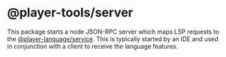 # @player-tools/server

This package starts a node JSON-RPC server which maps LSP requests to the [@player-language/service](https://github.intuit.com/player/language/tree/master/packages/service). This is typically started by an IDE and used in conjunction with a client to receive the language features. 
